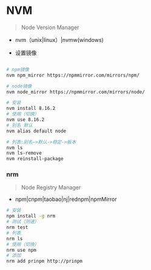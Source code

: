 # NVM
> Node Version Manager

- nvm（unix|linux）|nvmw(windows)

- 设置镜像
```sh

# npm镜像
nvm npm_mirror https://npmmirror.com/mirrors/npm/

# node镜像
nvm node_mirror https://npmmirror.com/mirrors/node/

```

```sh
# 安装
nvm install 8.16.2
# 使用（切换）
nvm use 8.16.2
# 别名 默认
nvm alias default node

# 列表:别名->默认->稳定->版本
nvm ls
nvm ls-remove
nvm reinstall-package


```




### nrm
> Node Registry Manager

- npm|cnpm|taobao|nj|rednpm|npmMirror

```sh
# 安装
npm install -g nrm
# 测试（测速）
nrm test
# 列表
nrm ls
# 使用（切换）
nrm use npm
# 添加
nrm add prinpm http://prinpm

```



